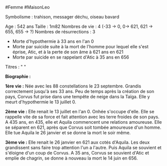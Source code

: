 #Femme #MaisonLeo

Symbolisme : trahison, messager déchu, oiseau bavard

Age : 542 ans
Taille : 1m82
Nombres de vie : 4 (-33 -> 0, 0-> 621, 621 -> 655, 655 -> ?)
Nombres de résurrections : 3
- Morte d'hypothermie à 33 ans en l'an 0
- Morte par suicide suite à la mort de l'homme pour lequel elle s'est éprise, Atic, et à la perte de son âme à 621 ans en 621
- Morte par suicide en se rappelant d'Atic à 35 ans en 656

Titres : 
" 
"

**Biographie :**

**1ère vie :** Née avec les 88 constellations le 23 septembre. Grandis correctement jusqu'à ses 33 ans. Peu de temps après la création de son pays, Corvus fut prise dans une tempête de neige dans la Taïga. Elle y meurt d'hypothermie le 13 juillet 0.

**2ème vie :** Elle renait le 13 juillet en l'an 0. Onhée s'occupe d'elle. Elle se rappelle vite de sa force et fait attention avec les terre froides de son pays. A 435 ans, en 435, elle et Aquila commencent une relations amoureuse. Elle se séparent en 621, après que Corvus soit tombée amoureuse d'un homme. Elle tue Aquila le 26 janvier et se donne la mort le soir même.

**3ème vie :** Elle renait le 26 janvier en 621 aux cotés d'Aquila. Les deux grandissent sans faire trop attention l'un a l'autre. Puis Aquila se souvient et s'éloigne d'un coup de Corvus. A 35 ans, Corvus se souvient d'Atic et emplie de chagrin, se donne à nouveau la mort le 14 juin en 656.